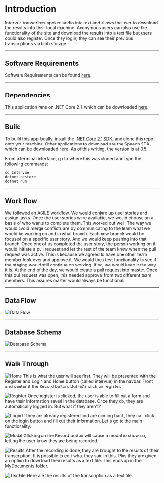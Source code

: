 # Introduction
Intervue transcribes spoken audio into text and allows the user to download the results into their local machine. 
Anonymous users can also use the functionality of the site and download the results into a text file but users could also register. Once they login, they can see their previous transcriptions via blob storage.

---
## Software Requirements
Software Requirements can be found [here](/SoftwareRequirements.md).

---
## Dependencies
This application runs on .NET Core 2.1, which can be downloaded [here](https://www.microsoft.com/net/download/macos).

---
## Build
To build this app locally, install the [.NET Core 2.1 SDK](https://www.microsoft.com/net/download/macos), and clone this repo onto your machine. 
Other applications to download are the Speech SDK, which can be downloaded [here](https://docs.microsoft.com/en-us/azure/cognitive-services/speech-service/). As of this writing, the version is at 0.5.

From a terminal interface, go to where this was cloned and type the following commands:

```
cd Intervue
dotnet restore
dotnet run
```
---
## Work flow 
We followed an AGILE workflow. We would conjure up user stories and assign tasks. Once the user stories were available, we would choose on a basis of who wants to complete them. This worked out well. The way we would avoid merge conflicts are by communicating to the team what we would be working on and in what branch. Each new branch would be focused on a specific user story. And we would keep pushing into that branch. 
Once one of us completed the user story, the person working on it would initiate a pull request and let the rest of the team know when the pull request was active. This is because we agreed to have one other team member look over and approve it. 
We would then test functionality to see if the staging would still continue on working. If so, we would keep it the way it is. At the end of the day, we would create a pull request into master. Once this pull request was open, this needed approval from two different team members. This assures master would always be functional.

---
## Data Flow
![Data Flow](Resources/DataFlow.JPG)

---
## Database Schema
![Database Schema](Resources/DBSchema.JPG)

---
## Walk Through
![Home](Resources/HomePage.JPG)
This is what the user will see first. They will be presented with the Register and Login and Home button (called intervue) in the navbar. Front and center if the Record button. But let's click on register.

![Register](Resources/Register.JPG)
Once register is clicked, the user is able to fill out a form and have their information saved in the database. Once they do, they are automatically logged in. But what if they aren't?

![Login](Resources/Login.JPG)
If they are already registered and are coming back, they can click on the login button and fill out their information. Let's go to the main functionality.

![Modal](Resources/RecordingModal.JPG)
Clicking on the Record button will cause a modal to show up, letting the user know they are being recorded.

![Results](Resources/RecordingResults.JPG)
After the recording is done, they are brought to the results of their transcription. It is possible to edit what they said in this. Plus they are given an option to download their results as a text file. This ends up in their MyDocuments folder.

![TextFile](Resources/ResultsAsTextFile.JPG)
Here are the results of the transcription as a text file.
